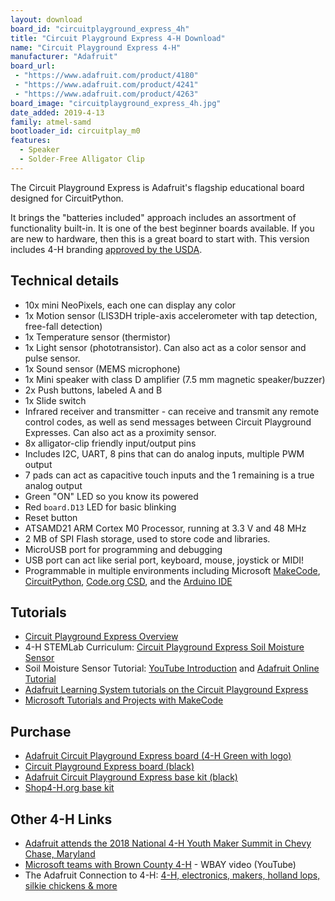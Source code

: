 ```yaml
---
layout: download
board_id: "circuitplayground_express_4h"
title: "Circuit Playground Express 4-H Download"
name: "Circuit Playground Express 4-H"
manufacturer: "Adafruit"
board_url:
 - "https://www.adafruit.com/product/4180"
 - "https://www.adafruit.com/product/4241"
 - "https://www.adafruit.com/product/4263"
board_image: "circuitplayground_express_4h.jpg"
date_added: 2019-4-13
family: atmel-samd
bootloader_id: circuitplay_m0
features:
  - Speaker
  - Solder-Free Alligator Clip
---
```


The Circuit Playground Express is Adafruit's flagship educational board designed for CircuitPython.

It brings the "batteries included" approach includes an assortment of functionality built-in. It is one of the best beginner boards available. If you are new to hardware, then this is a great board to start with. This version includes 4-H branding [approved by the USDA](https://blog.adafruit.com/2019/03/18/adafruit-circuit-playground-express-4-h-edition-approved-adafruit-4h-4h-4hgrowshere/).

## Technical details

* 10x mini NeoPixels, each one can display any color
* 1x Motion sensor (LIS3DH triple-axis accelerometer with tap detection, free-fall detection)
* 1x Temperature sensor (thermistor)
* 1x Light sensor (phototransistor). Can also act as a color sensor and pulse sensor.
* 1x Sound sensor (MEMS microphone)
* 1x Mini speaker with class D amplifier (7.5 mm magnetic speaker/buzzer)
* 2x Push buttons, labeled A and B
* 1x Slide switch
* Infrared receiver and transmitter - can receive and transmit any remote control codes, as well as send messages between Circuit Playground Expresses. Can also act as a proximity sensor.
* 8x alligator-clip friendly input/output pins
* Includes I2C, UART, 8 pins that can do analog inputs, multiple PWM output
* 7 pads can act as capacitive touch inputs and the 1 remaining is a true analog output
* Green "ON" LED so you know its powered
* Red `board.D13` LED for basic blinking
* Reset button
* ATSAMD21 ARM Cortex M0 Processor, running at 3.3 V and 48 MHz
* 2 MB of SPI Flash storage, used  to store code and libraries.
* MicroUSB port for programming and debugging
* USB port can act like serial port, keyboard, mouse, joystick or MIDI!
* Programmable in multiple environments including Microsoft [MakeCode](https://www.microsoft.com/en-us/makecode), [CircuitPython](https://learn.adafruit.com/welcome-to-circuitpython), [Code.org CSD](https://learn.adafruit.com/adafruit-circuit-playground-express/code-org-csd), and the [Arduino IDE](https://learn.adafruit.com/adafruit-circuit-playground-express/arduino)

## Tutorials

* [Circuit Playground Express Overview](https://learn.adafruit.com/adafruit-circuit-playground-express)
* 4-H STEMLab Curriculum: [Circuit Playground Express Soil Moisture Sensor](https://docs.google.com/document/d/1GVcTo_lZIsQleITaE80sy2t4RPOU4SKW9SzHaNbtnh8/edit#heading=h.gd2jfvbzhwp9)
* Soil Moisture Sensor Tutorial: [YouTube Introduction](https://youtu.be/fsg1iP75kck) and [Adafruit Online Tutorial](https://learn.adafruit.com/soil-moisture-sensor-with-circuit-playground-express)
* [Adafruit Learning System tutorials on the Circuit Playground Express](https://learn.adafruit.com/category/circuit-playground)
* [Microsoft Tutorials and Projects with MakeCode](https://makecode.adafruit.com/)

## Purchase

* [Adafruit Circuit Playground Express board (4-H Green with logo)](https://www.adafruit.com/product/4180)
* [Circuit Playground Express board (black)](https://www.adafruit.com/product/3333)
* [Adafruit Circuit Playground Express base kit (black)](https://www.adafruit.com/product/3517)
* [Shop4-H.org base kit](https://shop4-h.org/products/circuit-playground-express-base-kit)

## Other 4-H Links

* [Adafruit attends the 2018 National 4-H Youth Maker Summit in Chevy Chase, Maryland](https://blog.adafruit.com/2018/11/07/national-4-h-youth-maker-summit-uses-adafruit-circuit-playground-express-4h-4hsummits-4hmaker-adafruit-circuitplaygroundexpress-msmakecode/)
* [Microsoft teams with Brown County 4-H](https://youtu.be/bdXGku9DO3Q) - WBAY video (YouTube)
* The Adafruit Connection to 4-H: [4-H, electronics, makers, holland lops, silkie chickens & more](https://blog.adafruit.com/2017/11/04/4-h-electronics-makers-holland-lops-silkie-chickens-more-4h-nationofmakers/)
